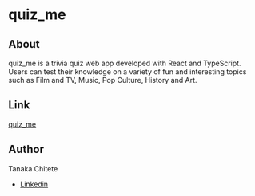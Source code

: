 # quiz_me

## About
quiz_me is a trivia quiz web app developed with React and TypeScript. Users can test their knowledge on a variety of fun and interesting topics such as Film and TV, Music, Pop Culture, History and Art.

## Link

[quiz_me](https://triviabyquizme.herokuapp.com/)

## Author

Tanaka Chitete
* [Linkedin](https://www.linkedin.com/in/tanaka-chitete/)

